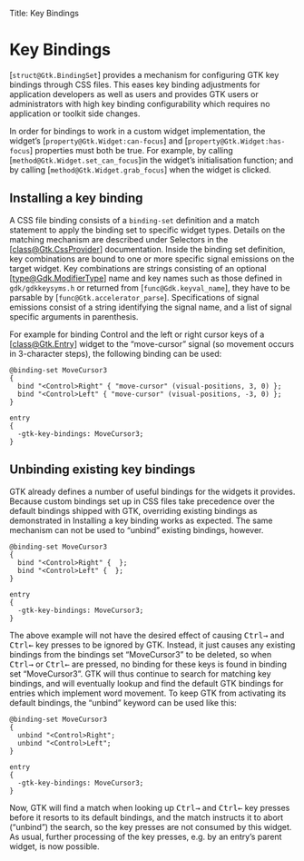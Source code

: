 Title: Key Bindings

# Key Bindings

[`struct@Gtk.BindingSet`] provides a mechanism for configuring GTK key bindings
through CSS files. This eases key binding adjustments for application
developers as well as users and provides GTK users or administrators with
high key binding configurability which requires no application or toolkit
side changes.

In order for bindings to work in a custom widget implementation, the
widget’s [`property@Gtk.Widget:can-focus`] and
[`property@Gtk.Widget:has-focus`] properties must both be true. For example,
by calling [`method@Gtk.Widget.set_can_focus`]in the widget’s initialisation
function; and by calling [`method@Gtk.Widget.grab_focus`] when the widget is
clicked.

## Installing a key binding

A CSS file binding consists of a `binding-set` definition and a match
statement to apply the binding set to specific widget types. Details on the
matching mechanism are described under Selectors in the
[class@Gtk.CssProvider] documentation. Inside the binding set definition,
key combinations are bound to one or more specific signal emissions on the
target widget. Key combinations are strings consisting of an optional
[type@Gdk.ModifierType] name and key names such as those defined in
`gdk/gdkkeysyms.h` or returned from [`func@Gdk.keyval_name`], they have to
be parsable by [`func@Gtk.accelerator_parse`].  Specifications of signal
emissions consist of a string identifying the signal name, and a list of
signal specific arguments in parenthesis.

For example for binding Control and the left or right cursor keys of a
[class@Gtk.Entry] widget to the “move-cursor” signal (so movement occurs in
3-character steps), the following binding can be used:

```
@binding-set MoveCursor3
{
  bind "<Control>Right" { "move-cursor" (visual-positions, 3, 0) };
  bind "<Control>Left" { "move-cursor" (visual-positions, -3, 0) };
}

entry
{
  -gtk-key-bindings: MoveCursor3;
}
```

## Unbinding existing key bindings

GTK already defines a number of useful bindings for the widgets it provides.
Because custom bindings set up in CSS files take precedence over the default
bindings shipped with GTK, overriding existing bindings as demonstrated in
Installing a key binding works as expected. The same mechanism can not be
used to “unbind” existing bindings, however.

```
@binding-set MoveCursor3
{
  bind "<Control>Right" {  };
  bind "<Control>Left" {  };
}

entry
{
  -gtk-key-bindings: MoveCursor3;
}
```

The above example will not have the desired effect of causing
<kbd>Ctrl</kbd><kbd>→</kbd> and <kbd>Ctrl</kbd><kbd>←</kbd> key presses to
be ignored by GTK. Instead, it just causes any existing bindings from the
bindings set “MoveCursor3” to be deleted, so when
<kbd>Ctrl</kbd><kbd>→</kbd> or <kbd>Ctrl</kbd><kbd>←</kbd> are pressed, no
binding for these keys is found in binding set “MoveCursor3”. GTK will thus
continue to search for matching key bindings, and will eventually lookup and
find the default GTK bindings for entries which implement word movement. To
keep GTK from activating its default bindings, the “unbind” keyword can be
used like this:

```
@binding-set MoveCursor3
{
  unbind "<Control>Right";
  unbind "<Control>Left";
}

entry
{
  -gtk-key-bindings: MoveCursor3;
}
```

Now, GTK will find a match when looking up <kbd>Ctrl</kbd><kbd>→</kbd> and
<kbd>Ctrl</kbd><kbd>←</kbd> key presses before it resorts to its default bindings, and
the match instructs it to abort (“unbind”) the search, so the key presses
are not consumed by this widget. As usual, further processing of the key
presses, e.g. by an entry’s parent widget, is now possible.
